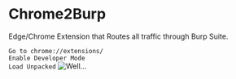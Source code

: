 # Chrome2Burp
Edge/Chrome Extension that Routes all traffic through Burp Suite.

```Go to chrome://extensions/```\
```Enable Developer Mode```\
```Load Unpacked```
![Well...](./image.jpg)
